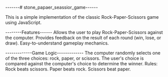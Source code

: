 -------# stone_papaer_seassior_game------


This is a simple implementation of the classic Rock-Paper-Scissors game using JavaScript.

--------Features------
Allows the user to play Rock-Paper-Scissors against the computer.
Provides feedback on the result of each round (win, lose, or draw).
Easy-to-understand gameplay mechanics.


-------------Game Logic-------------
The computer randomly selects one of the three choices: rock, paper, or scissors.
The user's choice is compared against the computer's choice to determine the winner.
Rules:
Rock beats scissors.
Paper beats rock.
Scissors beat paper.

